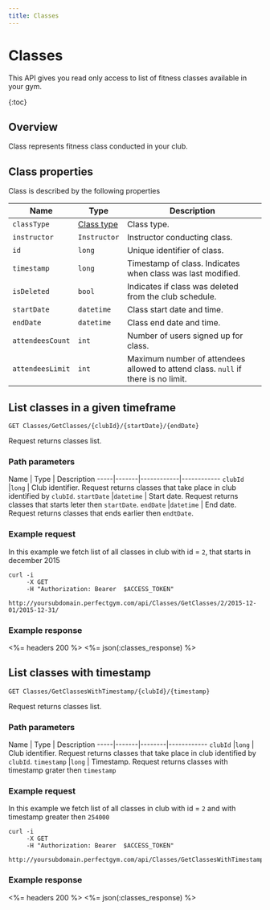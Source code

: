 ```yaml
---
title: Classes
---
```


# Classes

This API gives you read only access to list of fitness classes 
available in your gym.

{:toc}



## Overview 

Class represents fitness class conducted in your club.


## <a name="properties"></a>Class properties

Class is described by the following properties

Name            | Type                        | Description
-----|----------|------------------------------------------
`classType`     |[Class type][ClassesTypes]   | Class type.
`instructor`    |`Instructor`                 | Instructor conducting class.
`id`            |`long`                       | Unique identifier of class.
`timestamp`     |`long`                       | Timestamp of class. Indicates when class was last modified.
`isDeleted`     |`bool`                       | Indicates if class was deleted from the club schedule.
`startDate`     |`datetime`                   | Class start date and time.
`endDate`       |`datetime`                   | Class end date and time.
`attendeesCount`|`int`                        | Number of users signed up for class.
`attendeesLimit`|`int`                        | Maximum number of attendees allowed to attend class. `null` if there is no limit.




## List classes in a given timeframe

    GET Classes/GetClasses/{clubId}/{startDate}/{endDate}  

Request returns classes list.


### Path parameters

Name         | Type       | Description
-----|-------|------------|------------
`clubId`     |`long`      | Club identifier. Request returns classes that take place in club identified by `clubId`.
`startDate`  |`datetime`  | Start date. Request returns classes that starts leter then `startDate`.
`endDate`    |`datetime`  | End date. Request returns classes that ends earlier then `endtDate`.


### Example request

In this example we fetch list of all classes in club with id = `2`, that starts in december 2015

``` command-line
curl -i 
     -X GET 
     -H "Authorization: Bearer  $ACCESS_TOKEN"  
     http://yoursubdomain.perfectgym.com/api/Classes/GetClasses/2/2015-12-01/2015-12-31/
```


### Example response

<%= headers 200 %>
<%= json(:classes_response) %>



## List classes with timestamp 

    GET Classes/GetClassesWithTimestamp/{clubId}/{timestamp}

Request returns classes list.


### Path parameters

Name         | Type   | Description
-----|-------|--------|------------
`clubId`     |`long`  | Club identifier. Request returns classes that take place in club identified by `clubId`.
`timestamp`  |`long`  | Timestamp. Request returns classes with timestamp grater then `timestamp`


### Example request

In this example we fetch list of all classes in club with id = `2` and with timestamp greater then `254000`

``` command-line
curl -i 
     -X GET 
     -H "Authorization: Bearer  $ACCESS_TOKEN"  
     http://yoursubdomain.perfectgym.com/api/Classes/GetClassesWithTimestamp/2/254000
```


### Example response

<%= headers 200 %>
<%= json(:classes_response) %>




[ClassesTypes]:  /api/classes/classestypes#properties
